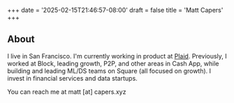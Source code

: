 +++
date = '2025-02-15T21:46:57-08:00'
draft = false
title = 'Matt Capers'
+++

## About
I live in San Francisco. I'm currently working in product at [Plaid](https://www.linkedin.com/in/mattcapers/). Previously, I worked at Block, leading growth, P2P, and other areas in Cash App, while building and leading ML/DS teams on Square (all focused on growth). I invest in financial services and data startups.  

You can reach me at matt [at] capers.xyz
